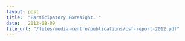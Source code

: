 ```yaml
---
layout: post
title:  "Participatory Foresight. "
date:   2012-08-09
file_url: "/files/media-centre/publications/csf-report-2012.pdf"
---
```

